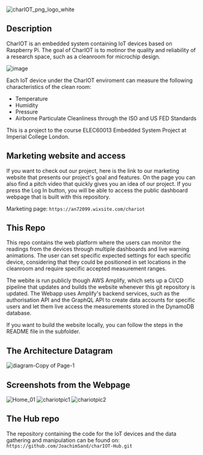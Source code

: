 ![charIOT_png_logo_white](https://user-images.githubusercontent.com/33195033/219667226-dd629b06-5053-4bb3-844f-c9c3ff54ae39.png)

## Description
CharIOT is an embedded system containing IoT devices based on Raspberry Pi. The goal of CharIOT is to motinor the quality and reliability of a research space, such as a cleanroom for microchip design. 

![image](https://user-images.githubusercontent.com/33195033/219664868-e8c6e34d-451f-4ce4-bfb4-a503b5631ca5.png)

Each IoT device under the CharIOT enviroment can measure the following characteristics of the clean room:
- Temperature
- Humidity
- Pressure
- Airborne Particulate Cleanliness through the ISO and US FED Standards

This is a project to the course ELEC60013 Embedded System Project at Imperial College London.

## Marketing website and access

If you want to check out our project, here is the link to our marketing website that presents our project's goal and features. On the page you can also find a pitch video that quickly gives you an idea of our project. If you press the Log In button, you will be able to access the public dashboard webpage that is built with this repository.

Marketing page: `` https://an72099.wixsite.com/chariot ``

## This Repo

This repo contains the web platform where the users can monitor the readings from the devices through multiple dashboards and live warning animations. The user can set specific expected settings for each specific device, considering that they could be positioned in set locations in the cleanroom and require specific accepted measurement ranges.

The webite is run publicly though AWS Amplify, which sets up a CI/CD pipeline that updates and builds the website whenever this git repository is updated. The Webapp uses Amplify's backend services, such as the authorisation API and the GraphQL API to create data accounts for specific users and let them live access the measurements stored in the DynamoDB database.

If you want to build the website locally, you can follow the steps in the README file in the subfolder.

## The Architecture Datagram

![diagram-Copy of Page-1](https://user-images.githubusercontent.com/33195033/219667289-e2e850ad-40c4-400b-9083-eeff82336af6.png)

## Screenshots from the Webpage

![Home_01](https://user-images.githubusercontent.com/33195033/219667422-597b680c-0584-4b53-97af-4ff03162d08d.png)
![chariotpic1](https://user-images.githubusercontent.com/33195033/219667736-3fd2440f-5d6e-40da-94d5-09c1589703b6.png)
![chariotpic2](https://user-images.githubusercontent.com/33195033/219667746-be9eea0d-781e-4288-97b1-aabf77f983c6.png)


## The Hub repo 

The repository containing the code for the IoT devices and the data gathering and manipulation can be found on:
``https://github.com/JoachimSand/charIOT-Hub.git`` 
